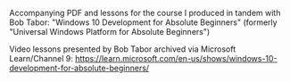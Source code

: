 Accompanying PDF and lessons for the course I produced in tandem with Bob Tabor:
"Windows 10 Development for Absolute Beginners" (formerly "Universal Windows Platform for Absolute Beginners")

Video lessons presented by Bob Tabor archived via Microsoft Learn/Channel 9:
https://learn.microsoft.com/en-us/shows/windows-10-development-for-absolute-beginners/
